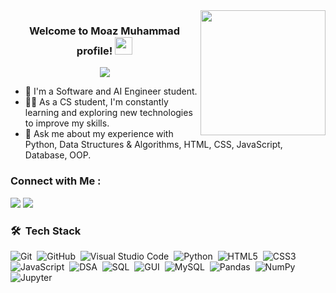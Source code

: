<img width="200" align="right" src="https://user-images.githubusercontent.com/77529535/104816402-097a5f80-5843-11eb-9d83-deadb3bb212c.gif?raw=true">

<h3 align="center">
  Welcome to Moaz Muhammad profile!
  <img src="https://media.giphy.com/media/hvRJCLFzcasrR4ia7z/giphy.gif" width="28">
</h3>

<p align="center">
  <a href="https://github.com/DenverCoder1/readme-typing-svg"><img src="https://readme-typing-svg.herokuapp.com/?lines=AI%20engineering%20student;Always%20learning%20new%20things&font=Fira%20Code&center=true&width=440&height=45&color=f75c7e&vCenter=true&size=22"></a>
</p>


- 🏢 I'm a Software and AI Engineer student.
- 👨‍💻 As a CS student, I'm constantly learning and exploring new technologies to improve my skills.
- 💬 Ask me about my experience with Python, Data Structures & Algorithms, HTML, CSS, JavaScript, Database, OOP.

### Connect with Me :

<a href="https://www.linkedin.com/in/%D9%85%D8%B9%D8%A7%D8%B0-%D9%85%D8%AD%D9%85%D8%AF-301238269/" target="_blank" title="My LinkedIn Account"><img src="https://img.shields.io/badge/-Moaz%20Muhammad-0077B5?style=for-the-badge&logo=Linkedin&logoColor=white"/></a>
<a href="https://www.facebook.com/moaz.mahmed.75" target="_blank" title="My Facebook Account"><img src="https://img.shields.io/badge/-Moaz%20Muhammad-0077B5?style=for-the-badge&logo=Facebook&logoColor=white"/></a>
</a>

### 🛠 &nbsp;Tech Stack
![Git](https://img.shields.io/badge/-Git-05122A?style=flat&logo=git)&nbsp;
![GitHub](https://img.shields.io/badge/-GitHub-05122A?style=flat&logo=github)&nbsp;
![Visual Studio Code](https://img.shields.io/badge/-Visual%20Studio%20Code-05122A?style=flat&logo=visual-studio-code&logoColor=007ACC)&nbsp;
![Python](https://img.shields.io/badge/-Python-05122A?style=flat&logo=python)&nbsp;
![HTML5](https://img.shields.io/badge/-HTML-05122A?style=flat&logo=HTML5)&nbsp;
![CSS3](https://img.shields.io/badge/-CSS-05122A?style=flat&logo=CSS3&logoColor=1572B6)&nbsp;
![JavaScript](https://img.shields.io/badge/-JavaScript-05122A?style=flat&logo=javascript)&nbsp;
![DSA](https://img.shields.io/badge/-DSA-05122A?style=flat&logo=algorithm&logoColor=FFA518)&nbsp;
![SQL](https://img.shields.io/badge/-SQL-05122A?style=flat&logo=sqlite)&nbsp;
![GUI](https://img.shields.io/badge/-GUI-05122A?style=flat&logo=gui)&nbsp;
![MySQL](https://img.shields.io/badge/-MySQL-05122A?style=flat&logo=mysql)&nbsp;
![Pandas](https://img.shields.io/badge/-Pandas-05122A?style=flat&logo=pandas)&nbsp;
![NumPy](https://img.shields.io/badge/-NumPy-05122A?style=flat&logo=numpy)&nbsp;
![Jupyter](https://img.shields.io/badge/-Jupyter-05122A?style=flat&logo=jupyter)&nbsp;
